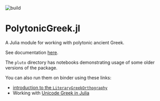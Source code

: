 ![build](https://github.com/neelsmith/PolytonicGreek.jl/actions/workflows/Documentation.yml/badge.svg)


# PolytonicGreek.jl

A Julia module for working with polytonic ancient Greek.

See documentation [here](https://neelsmith.github.io/PolytonicGreek.jl/stable/).



The `pluto` directory has notebooks demonstrating usage of some older versions of the package.

You can also run them on binder using these links:


- [introduction to the `LiteraryGreekOrthography`](https://binder.plutojl.org/open?url=https%253A%252F%252Fraw.githubusercontent.com%252Fneelsmith%252FPolytonicGreek.jl%252Fmain%252Fpluto%252FliteraryGreek-v1.jl)
- Working with [Unicode Greek in Julia](https://binder.plutojl.org/open?url=https%253A%252F%252Fraw.githubusercontent.com%252Fneelsmith%252FPolytonicGreek.jl%252Fmain%252Fpluto%252FunicodeGreek-v1.jl)